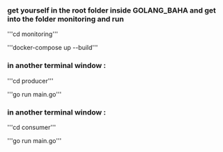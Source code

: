
### get yourself in the root folder inside GOLANG_BAHA and get into the folder monitoring and run

'''cd monitoring'''

'''docker-compose up --build'''

### in another terminal window :

'''cd producer'''

'''go run main.go'''


### in another terminal window :

'''cd consumer'''

'''go run main.go'''
